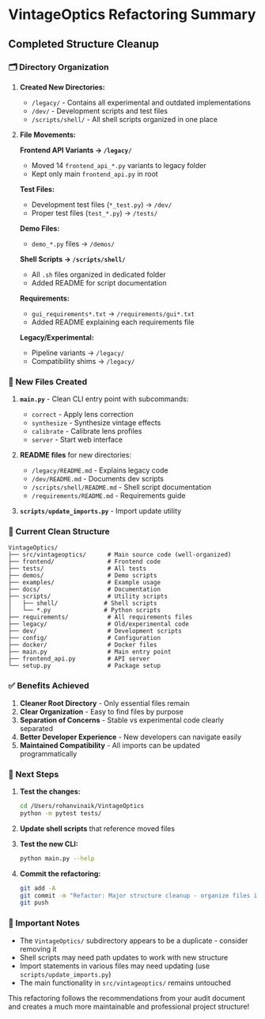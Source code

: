 # VintageOptics Refactoring Summary

## Completed Structure Cleanup

### 🗂️ Directory Organization

1. **Created New Directories:**
   - `/legacy/` - Contains all experimental and outdated implementations
   - `/dev/` - Development scripts and test files
   - `/scripts/shell/` - All shell scripts organized in one place

2. **File Movements:**

   **Frontend API Variants → `/legacy/`**
   - Moved 14 `frontend_api_*.py` variants to legacy folder
   - Kept only main `frontend_api.py` in root

   **Test Files:**
   - Development test files (`*_test.py`) → `/dev/`
   - Proper test files (`test_*.py`) → `/tests/`

   **Demo Files:**
   - `demo_*.py` files → `/demos/`

   **Shell Scripts → `/scripts/shell/`**
   - All `.sh` files organized in dedicated folder
   - Added README for script documentation

   **Requirements:**
   - `gui_requirements*.txt` → `/requirements/gui*.txt`
   - Added README explaining each requirements file

   **Legacy/Experimental:**
   - Pipeline variants → `/legacy/`
   - Compatibility shims → `/legacy/`

### 📄 New Files Created

1. **`main.py`** - Clean CLI entry point with subcommands:
   - `correct` - Apply lens correction
   - `synthesize` - Synthesize vintage effects
   - `calibrate` - Calibrate lens profiles
   - `server` - Start web interface

2. **README files** for new directories:
   - `/legacy/README.md` - Explains legacy code
   - `/dev/README.md` - Documents dev scripts
   - `/scripts/shell/README.md` - Shell script documentation
   - `/requirements/README.md` - Requirements guide

3. **`scripts/update_imports.py`** - Import update utility

### 🧹 Current Clean Structure

```
VintageOptics/
├── src/vintageoptics/      # Main source code (well-organized)
├── frontend/               # Frontend code
├── tests/                  # All tests
├── demos/                  # Demo scripts
├── examples/               # Example usage
├── docs/                   # Documentation
├── scripts/                # Utility scripts
│   ├── shell/             # Shell scripts
│   └── *.py               # Python scripts
├── requirements/           # All requirements files
├── legacy/                 # Old/experimental code
├── dev/                    # Development scripts
├── config/                 # Configuration
├── docker/                 # Docker files
├── main.py                 # Main entry point
├── frontend_api.py         # API server
└── setup.py                # Package setup
```

### ✅ Benefits Achieved

1. **Cleaner Root Directory** - Only essential files remain
2. **Clear Organization** - Easy to find files by purpose
3. **Separation of Concerns** - Stable vs experimental code clearly separated
4. **Better Developer Experience** - New developers can navigate easily
5. **Maintained Compatibility** - All imports can be updated programmatically

### 🚀 Next Steps

1. **Test the changes:**
   ```bash
   cd /Users/rohanvinaik/VintageOptics
   python -m pytest tests/
   ```

2. **Update shell scripts** that reference moved files

3. **Test the new CLI:**
   ```bash
   python main.py --help
   ```

4. **Commit the refactoring:**
   ```bash
   git add -A
   git commit -m "Refactor: Major structure cleanup - organize files into logical directories"
   git push
   ```

### 📝 Important Notes

- The `VintageOptics/` subdirectory appears to be a duplicate - consider removing it
- Shell scripts may need path updates to work with new structure
- Import statements in various files may need updating (use `scripts/update_imports.py`)
- The main functionality in `src/vintageoptics/` remains untouched

This refactoring follows the recommendations from your audit document and creates a much more maintainable and professional project structure!

